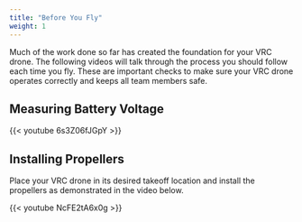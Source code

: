 ```yaml
---
title: "Before You Fly"
weight: 1
---
```


Much of the work done so far has created the foundation for your VRC drone.
The following videos will talk through the process you should follow each
time you fly. These are important checks to make sure your VRC drone operates
correctly and keeps all team members safe.

## Measuring Battery Voltage

{{< youtube 6s3Z06fJGpY >}}

## Installing Propellers

Place your VRC drone in its desired takeoff location and install the
propellers as demonstrated in the video below.

{{< youtube NcFE2tA6x0g >}}
